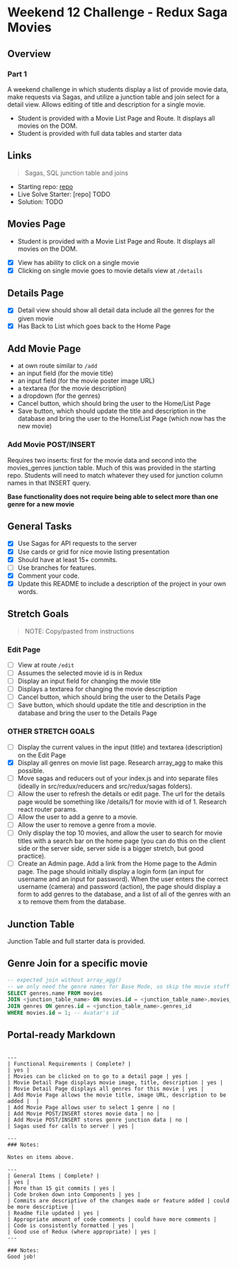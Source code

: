 # Weekend 12 Challenge - Redux Saga Movies

## Overview

### Part 1

A weekend challenge in which students display a list of provide movie data, make requests via Sagas, and utilize a junction table and join select for a detail view. Allows editing of title and description for a single movie.

- Student is provided with a Movie List Page and Route. It displays all movies on the DOM.
- Student is provided with full data tables and starter data

## Links

> Sagas, SQL junction table and joins

- Starting repo: [repo](https://github.com/PrimeAcademy/weekend-movie-sagas)
- Live Solve Starter: [repo] TODO
- Solution: TODO
    

## Movies Page

- Student is provided with a Movie List Page and Route. It displays all movies on the DOM.
- [x] View has ability to click on a single movie
- [x] Clicking on single movie goes to movie details view at `/details`

## Details Page

- [x] Detail view should show all detail data include all the genres for the given movie
- [x] Has Back to List which goes back to the Home Page

## Add Movie Page

- at own route similar to `/add`
- an input field (for the movie title)
- an input field (for the movie poster image URL)
- a textarea (for the movie description)
- a dropdown (for the genres)
- Cancel button, which should bring the user to the Home/List Page
- Save button, which should update the title and description in the database and bring the user to the Home/List Page (which now has the new movie)

### Add Movie POST/INSERT

Requires two inserts: first for the movie data and second into the movies_genres junction table. Much of this was provided in the starting repo. Students will need to match whatever they used for junction column names in that INSERT query.

**Base functionality does not require being able to select more than one genre for a new movie**



## General Tasks

- [x] Use Sagas for API requests to the server
- [x] Use cards or grid for nice movie listing presentation
- [x] Should have at least 15+ commits. 
- [ ] Use branches for features.
- [x] Comment your code.
- [x] Update this README to include a description of the project in your own words.

## Stretch Goals

> NOTE: Copy/pasted from instructions


### Edit Page

- [ ] View at route `/edit`
- [ ] Assumes the selected movie id is in Redux
- [ ] Display an input field for changing the movie title
- [ ] Displays a textarea for changing the movie description
- [ ] Cancel button, which should bring the user to the Details Page
- [ ] Save button, which should update the title and description in the database and bring the user to the Details Page

### OTHER STRETCH GOALS
- [ ] Display the current values in the input (title) and textarea (description) on the Edit Page
- [x] Display all genres on movie list page. Research array_agg to make this possible.
- [ ] Move sagas and reducers out of your index.js and into separate files (ideally in src/redux/reducers and src/redux/sagas folders).
- [ ] Allow the user to refresh the details or edit page. The url for the details page would be something like /details/1 for movie with id of 1. Research react router params.
- [ ] Allow the user to add a genre to a movie.
- [ ] Allow the user to remove a genre from a movie.
- [ ] Only display the top 10 movies, and allow the user to search for movie titles with a search bar on the home page (you can do this on the client side or the server side, server side is a bigger stretch, but good practice).
- [ ] Create an Admin page. Add a link from the Home page to the Admin page. The page should initially display a login form (an input for username and an input for password). When the user enters the correct username (camera) and password (action), the page should display a form to add genres to the database, and a list of all of the genres with an x to remove them from the database. 

## Junction Table

Junction Table and full starter data is provided.


## Genre Join for a specific movie

```sql
-- expected join without array_agg()
-- we only need the genre names for Base Mode, so skip the movie stuff
SELECT genres.name FROM movies
JOIN <junction_table_name> ON movies.id = <junction_table_name>.movies_id
JOIN genres ON genres.id = <junction_table_name>.genres_id
WHERE movies.id = 1; -- Avatar's id
```


## Portal-ready Markdown

```

---
| Functional Requirements | Complete? |
| yes |
| Movies can be clicked on to go to a detail page | yes |
| Movie Detail Page displays movie image, title, description | yes |
| Movie Detail Page displays all genres for this movie | yes |
| Add Movie Page allows the movie title, image URL, description to be added |  |
| Add Movie Page allows user to select 1 genre | no |
| Add Movie POST/INSERT stores movie data | no |
| Add Movie POST/INSERT stores genre junction data | no |
| Sagas used for calls to server | yes |

---
### Notes:

Notes on items above.

---
| General Items | Complete? |
| yes |
| More than 15 git commits | yes |
| Code broken down into Components | yes |
| Commits are descriptive of the changes made or feature added | could be more descriptive |
| Readme file updated | yes |
| Appropriate amount of code comments | could have more comments |
| Code is consistently formatted | yes |
| Good use of Redux (where appropriate) | yes |
---

### Notes:
Good job!
